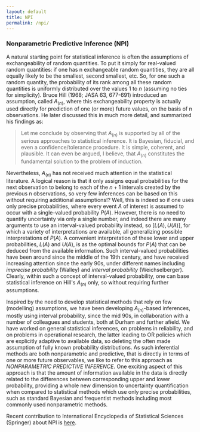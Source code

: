 ```yaml
---
layout: default
title: NPI
permalink: /npi/
---
```


### Nonparametric Predictive Inference (NPI)

A natural starting point for statistical inference is often the assumptions of exchangeability of random quantities. To put it simply for real-valued random quantities: if one has n exchangeable random quantities, they are all equally likely to be the smallest, second smallest, etc. So, for one such a random quantity, the probability of its rank among all these random quantities is uniformly distributed over the values 1 to $n$ (assuming no ties for simplicity). Bruce Hill (1968; JASA 63, 677-691) introduced an assumption, called $A_{(n)}$, where this exchangeability property is actually used directly for prediction of one (or more) future values, on the basis of n observations. He later discussed this in much more detail, and summarized his findings as: 
 
> Let me conclude by observing that $A_{(n)}$ is supported by all of the serious approaches to  statistical inference. It is Bayesian, fiducial, and even a confidence/tolerance procedure. It is simple, coherent, and plausible. It can even be argued, I believe, that $A_{(n)}$ constitutes the fundamental solution to the problem of induction.

Nevertheless, $A_{(n)}$ has not received much attention in the statistical literature. A logical reason is that it only assigns equal probabilities for the next observation to belong to each of the $n+1$ intervals created by the previous n observations, so very few inferences can be based on this without requiring additional assumptions!? Well, this is indeed so if one uses only precise probabilities, where every event $A$ of interest is assumed to occur with a single-valued probability $P(A)$. However, there is no need to quantify uncertainty via only a single number, and indeed there are many arguments to use an interval-valued probability instead, so $[L(A),U(A)]$, for which a variety of interpretations are available, all generalizing possible interpretations of $P(A)$. A convenient interpretation of these lower and upper probabilities, $L(A)$ and $U(A)$, is as the optimal bounds for $P(A)$  that can be deduced from the available information. Such interval-valued probabilities have been around since the middle of the 19th century, and have received increasing attention since the early 90s, under different names including *imprecise probability* (Walley) and *interval probability* (Weichselberger). Clearly, within such a concept of interval-valued probability, one can base statistical inference on Hill's  $A_{(n)}$ only, so without requiring further assumptions.

Inspired by the need to develop statistical methods that rely on few (modelling) assumptions, we have been developing $A_{(n)}$-based inferences, mostly using interval probability, since the mid 90s, in collaboration with a number of colleagues and students, both at Durham and further afield. We have worked on general statistical inferences, on problems in reliability, and on problems in operational research, the latter leading to OR policies which are explicitly adaptive to available data, so deleting the often made assumption of fully known probability distributions. As such inferential methods are both nonparametric and predictive, that is directly in terms of one or more future observables, we like to refer to this approach as *NONPARAMETRIC PREDICTIVE INFERENCE*.  One exciting aspect of this approach is that the amount of information available in the data is directly related to the differences between corresponding upper and lower probability, providing a whole new dimension to uncertainty quantification when compared to statistical methods which use only precise probabilities, such as standard Bayesian and frequentist methods including most commonly used nonparametric methods.

 
 
Recent contribution to International Encyclopedia of Statistical Sciences (Springer) about NPI is [here](/pdfs/papers/Cool2011.pdf).


